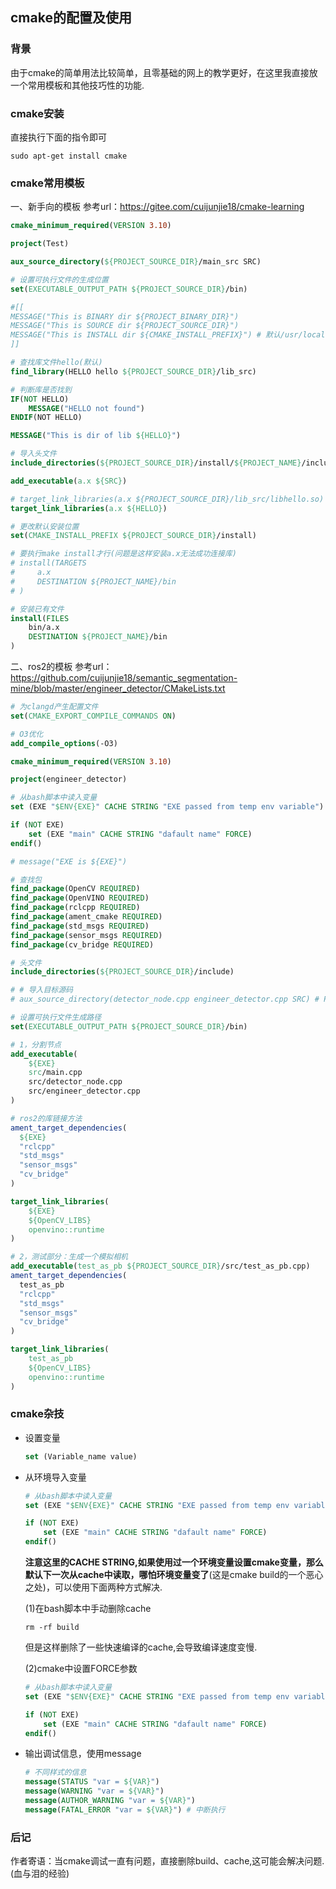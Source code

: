 ## cmake的配置及使用

### 背景

由于cmake的简单用法比较简单，且零基础的网上的教学更好，在这里我直接放一个常用模板和其他技巧性的功能.

### cmake安装

直接执行下面的指令即可
```shell
sudo apt-get install cmake
```

### cmake常用模板

一、新手向的模板
参考url：https://gitee.com/cuijunjie18/cmake-learning

```cmake
cmake_minimum_required(VERSION 3.10)

project(Test)

aux_source_directory(${PROJECT_SOURCE_DIR}/main_src SRC)

# 设置可执行文件的生成位置
set(EXECUTABLE_OUTPUT_PATH ${PROJECT_SOURCE_DIR}/bin)

#[[
MESSAGE("This is BINARY dir ${PROJECT_BINARY_DIR}")
MESSAGE("This is SOURCE dir ${PROJECT_SOURCE_DIR}")
MESSAGE("This is INSTALL dir ${CMAKE_INSTALL_PREFIX}") # 默认/usr/local
]]

# 查找库文件hello(默认)
find_library(HELLO hello ${PROJECT_SOURCE_DIR}/lib_src)

# 判断库是否找到
IF(NOT HELLO)
    MESSAGE("HELLO not found")
ENDIF(NOT HELLO)

MESSAGE("This is dir of lib ${HELLO}")

# 导入头文件
include_directories(${PROJECT_SOURCE_DIR}/install/${PROJECT_NAME}/include)

add_executable(a.x ${SRC})

# target_link_libraries(a.x ${PROJECT_SOURCE_DIR}/lib_src/libhello.so)
target_link_libraries(a.x ${HELLO})

# 更改默认安装位置
set(CMAKE_INSTALL_PREFIX ${PROJECT_SOURCE_DIR}/install)

# 要执行make install才行(问题是这样安装a.x无法成功连接库)
# install(TARGETS
#     a.x
#     DESTINATION ${PROJECT_NAME}/bin
# )

# 安装已有文件
install(FILES
    bin/a.x
    DESTINATION ${PROJECT_NAME}/bin
)
```

二、ros2的模板
参考url：https://github.com/cuijunjie18/semantic_segmentation-mine/blob/master/engineer_detector/CMakeLists.txt

```cmake
# 为clangd产生配置文件
set(CMAKE_EXPORT_COMPILE_COMMANDS ON)

# O3优化
add_compile_options(-O3)

cmake_minimum_required(VERSION 3.10)

project(engineer_detector)

# 从bash脚本中读入变量
set (EXE "$ENV{EXE}" CACHE STRING "EXE passed from temp env variable") 

if (NOT EXE)
    set (EXE "main" CACHE STRING "dafault name" FORCE)
endif()

# message("EXE is ${EXE}")

# 查找包
find_package(OpenCV REQUIRED)
find_package(OpenVINO REQUIRED)
find_package(rclcpp REQUIRED)
find_package(ament_cmake REQUIRED)
find_package(std_msgs REQUIRED)
find_package(sensor_msgs REQUIRED)
find_package(cv_bridge REQUIRED)

# 头文件
include_directories(${PROJECT_SOURCE_DIR}/include)

# # 导入目标源码
# aux_source_directory(detector_node.cpp engineer_detector.cpp SRC) # PROJECT_BINARY_DIR为执行cmake命令的位置

# 设置可执行文件生成路径
set(EXECUTABLE_OUTPUT_PATH ${PROJECT_SOURCE_DIR}/bin)

# 1，分割节点
add_executable(
	${EXE} 
	src/main.cpp
	src/detector_node.cpp 
	src/engineer_detector.cpp	
)

# ros2的库链接方法
ament_target_dependencies(
  ${EXE}
  "rclcpp"
  "std_msgs"
  "sensor_msgs"
  "cv_bridge"
)

target_link_libraries(
    ${EXE}
    ${OpenCV_LIBS}
    openvino::runtime
)

# 2，测试部分：生成一个模拟相机
add_executable(test_as_pb ${PROJECT_SOURCE_DIR}/src/test_as_pb.cpp)
ament_target_dependencies(
  test_as_pb 
  "rclcpp"
  "std_msgs" 
  "sensor_msgs"
  "cv_bridge"
)

target_link_libraries(
    test_as_pb 
	${OpenCV_LIBS} 
	openvino::runtime
)
```

### cmake杂技

- 设置变量

    ```cmake
    set (Variable_name value)
    ```

- 从环境导入变量

    ```cmake
    # 从bash脚本中读入变量
    set (EXE "$ENV{EXE}" CACHE STRING "EXE passed from temp env variable") 

    if (NOT EXE)
        set (EXE "main" CACHE STRING "dafault name" FORCE)
    endif()
    ```
    **注意这里的CACHE STRING,如果使用过一个环境变量设置cmake变量，那么默认下一次从cache中读取，哪怕环境变量变了**(这是cmake build的一个恶心之处)，可以使用下面两种方式解决.

    (1)在bash脚本中手动删除cache
    ```shell
    rm -rf build
    ```
    但是这样删除了一些快速编译的cache,会导致编译速度变慢.

    (2)cmake中设置FORCE参数
    ```cmake
    # 从bash脚本中读入变量
    set (EXE "$ENV{EXE}" CACHE STRING "EXE passed from temp env variable" FORCE)  #设置FORCE参数，强制覆盖cache变量

    if (NOT EXE)
        set (EXE "main" CACHE STRING "dafault name" FORCE)
    endif()
    ```
- 输出调试信息，使用message
  ```cmake
  # 不同样式的信息
  message(STATUS "var = ${VAR}")
  message(WARNING "var = ${VAR}")
  message(AUTHOR_WARNING "var = ${VAR}")
  message(FATAL_ERROR "var = ${VAR}") # 中断执行
  ```

### 后记

作者寄语：当cmake调试一直有问题，直接删除build、cache,这可能会解决问题.(血与泪的经验)